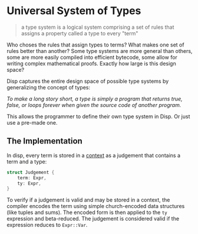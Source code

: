# Universal System of Types

> a type system is a logical system comprising a set of rules that assigns a property called a type to every "term"

Who choses the rules that assign types to terms? What makes one set of rules better than another? Some type systems are more general than others, some are more easily compiled into efficient bytecode, some allow for writing complex mathematical proofs. Exactly how large is this design space?

Disp captures the entire design space of possible type systems by generalizing the concept of types:

*To make a long story short, a type is simply a program that returns true, false, or loops forever when given the source code of another program.*

This allows the programmer to define their own type system in Disp. Or just use a pre-made one.

## The Implementation

In disp, every term is stored in a [context](names.md) as a judgement that contains a term and a type:

```rust
struct Judgement {
	term: Expr,
	ty: Expr,
}
```
To verify if a judgement is valid and may be stored in a context, the compiler encodes the term using simple church-encoded data structures (like tuples and sums). The encoded form is then applied to the `ty` expression and beta-reduced. The judgement is considered valid if the expression reduces to `Expr::Var`.
